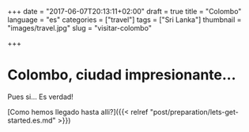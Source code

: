+++
date = "2017-06-07T20:13:11+02:00"
draft = true
title = "Colombo"
language = "es"
categories = ["travel"]
tags = ["Sri Lanka"]
thumbnail = "images/travel.jpg"
slug = "visitar-colombo"


+++

# Colombo, ciudad impresionante...
Pues si... Es verdad!


[Como hemos llegado hasta alli?]({{< relref "post/preparation/lets-get-started.es.md" >}})